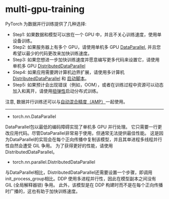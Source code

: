 # multi-gpu-training

PyTorch 为数据并行训练提供了几种选择:

- Step1: 如果数据和模型可以放在一个 GPU 中，并且不关心训练速度，使用单设备训练。
- Step2: 如果服务器上有多个 GPU，请使用单机多 GPU [DataParallel](https://pytorch.org/docs/master/generated/torch.nn.DataParallel.html), 并且您希望以最少的代码更改来加快训练速度。
- Step3: 如果您想进一步加快训练速度并愿意编写更多代码来设置它，请使用单机多 GPU [DistributedDataParallel](https://pytorch.org/docs/master/generated/torch.nn.parallel.DistributedDataParallel.html)
- Step4: 如果应用需要跨计算机边界扩展，请使用多计算机[DistributedDataParallel](https://pytorch.org/docs/master/generated/torch.nn.parallel.DistributedDataParallel.html) 和 [启动脚本](https://github.com/pytorch/examples/blob/master/distributed/ddp/README.md )。
- Step5: 如果预计会出现错误（例如，OOM），或者在训练过程中资源可以动态加入和离开，请使用[扭弹性](https://pytorch.org/elastic )启动分布式训练。

注意, 数据并行训练还可以与[自动混合精度（AMP）](https://pytorch.org/docs/master/notes/amp_examples.html#working-with-multiple-gpus )一起使用。

---

- torch.nn.DataParallel

DataParallel包以最低的编码障碍实现了单机多 GPU 并行处理。 它只需要一行更改应用代码。尽管DataParallel非常易于使用，但通常无法提供最佳性能。 这是因为DataParallel的实现会在每个正向传播中复制该模型，并且其单进程多线程并行性自然会遭受 GIL 争用。 为了获得更好的性能，请使用DistributedDataParallel。

- torch.nn.parallel.DistributedDataParallel

与DataParallel相比，DistributedDataParallel还需要设置一个步骤，即调用init_process_group相比。DDP 使用多进程并行性，因此在模型副本之间没有 GIL (全局解释器锁) 争用。 此外，该模型是在 DDP 构建时而不是在每个正向传播时广播的，这也有助于加快训练速度。 

